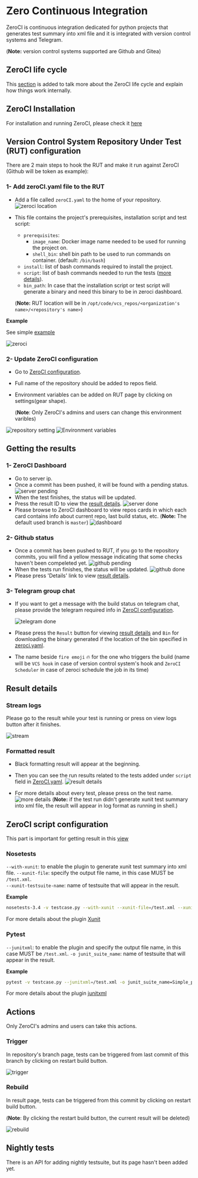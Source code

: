 # Zero Continuous Integration

ZeroCI is continuous integration dedicated for python projects that generates test summary into xml file and it is integrated with version control systems and Telegram.

(**Note:** version control systems supported are Github and Gitea)

## ZeroCI life cycle

This [section](/docs/life_cycle.md) is added to talk more about the ZeroCI life cycle and explain how things work internally.

## ZeroCI Installation

For installation and running ZeroCI, please check it [here](/docs/installation.md)

## Version Control System Repository Under Test (RUT) configuration

There are 2 main steps to hook the RUT and make it run against ZeroCI (Github will be token as example):

### 1- Add zeroCI.yaml file to the RUT

- Add a file called `zeroCI.yaml` to the home of your repository.
  ![zeroci location](/docs/Images/repo_home.png)
- This file contains the project's prerequisites, installation script and test script:
  - `prerequisites`:
    - `image_name`: Docker image name needed to be used for running the project on.
    - `shell_bin`: shell bin path to be used to run commands on container. (default: `/bin/bash`)
  - `install`: list of bash commands required to install the project.
  - `script`: list of bash commands needed to run the tests ([more details](#zeroci-script-configuration)).
  - `bin_path`: In case that the installation script or test script will generate a binary and need this binary to be in zeroci dashboard.

  (**Note:** RUT location will be in `/opt/code/vcs_repos/<organization's name>/<repository's name>`)

**Example**

See simple [example](./docs/config/zeroCI.yaml)

![zeroci](/docs/Images/zeroci.png)

### 2- Update ZeroCI configuration

- Go to [ZeroCI configuration](/docs/installation.md#configuration).
- Full name of the repository should be added to repos field.
- Environment variables can be added on RUT page by clicking on settings(gear shape).

  (**Note**: Only ZeroCI's admins and users can change this environment varibles)

![repository setting](./docs/Images/repo_setting.png)
![Environment variables](./docs/Images/environment_variable.png)

## Getting the results

### 1- ZeroCI Dashboard

- Go to server ip.
- Once a commit has been pushed, it will be found with a pending status.
  ![server pending](/docs/Images/server_pending.png)
- When the test finishes, the status will be updated.
- Press the result ID to view the [result details](#result-details).
  ![server done](/docs/Images/server_done.png)
- Please browse to ZeroCI dashboard to view repos cards in which each card contains  info about current repo, last build status, etc. (**Note:** The default used branch is `master`)
  ![dashboard](/docs/Images/dashboard.png)

### 2- Github status

- Once a commit has been pushed to RUT, if you go to the repository commits, you will find a yellow message indicating that some checks haven't been compeleted yet.
  ![github pending](/docs/Images/github_pending.png)
- When the tests run finishes, the status will be updated.
  ![github done](/docs/Images/github_done.png)
- Please press 'Details' link to view [result details](#result-details).

### 3- Telegram group chat

- If you want to get a message with the build status on telegram chat, please provide the telegram required info in [ZeroCI configuration](/docs/installation.md#configuration).

  ![telegram done](/docs/Images/telegram_done.png)
- Please press the `Result` button for viewing [result details](#result-details) and `Bin` for downloading the binary generated if the location of the bin specified in [zeroci.yaml](#1--add-zerociyaml-file-to-the-rut).
- The name beside `fire emoji` 🔥 for the one who triggers the build (name will be `VCS hook` in case of version control system's hook and `ZeroCI Scheduler` in case of zeroci schedule the job in its time)

## Result details

### Stream logs

Please go to the result while your test is running or press on view logs button after it finishes.

![stream](./docs/Images/stream.png)

### Formatted result

- Black formatting result will appear at the beginning.
- Then you can see the run results related to the tests added under `script` field in [ZeroCI.yaml](#2--zerociyaml).
  ![result details](/docs/Images/result_details.png)

- For more details about every test, please press on the test name.
  ![more details](/docs/Images/more_details.png)
  (**Note:** if the test run didn't generate xunit test summary into xml file, the result will appear in log format as running in shell.)

## ZeroCI script configuration

This part is important for getting result in this [view](#result-details)

### Nosetests

`--with-xunit`: to enable the plugin to generate xunit test summary into xml file.
`--xunit-file`: specify the output file name, in this case MUST be `/test.xml`.  
`--xunit-testsuite-name`: name of testsuite that will appear in the result.

**Example**

```bash
nosetests-3.4 -v testcase.py --with-xunit --xunit-file=/test.xml --xunit-testsuite-name=Simple_nosetest
```

For more details about the plugin [Xunit](https://nose.readthedocs.io/en/latest/plugins/xunit.html)

### Pytest

`--junitxml`: to enable the plugin and specify the output file name, in this case MUST be `/test.xml`.
`-o junit_suite_name`: name of testsuite that will appear in the result.

**Example**

```bash
pytest -v testcase.py --junitxml=/test.xml -o junit_suite_name=Simple_pytest
```

For more details about the plugin [junitxml](https://docs.pytest.org/en/latest/usage.html#creating-junitxml-format-files)

## Actions

Only ZeroCI's admins and users can take this actions.

### Trigger

In repository's branch page, tests can be triggered from last commit of this branch by clicking on restart build button.

![trigger](./docs/Images/trigger.png)

### Rebuild

In result page, tests can be triggered from this commit by clicking on restart build button.

(**Note**: By clicking the restart build button,  the current result will be deleted)

![rebuild](./docs/Images/rebuild.png)

## Nightly tests

There is an API for adding nightly testsuite, but its page hasn't been added yet.
